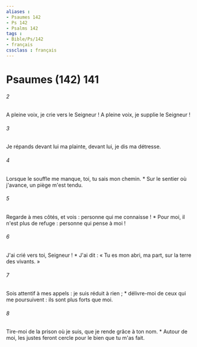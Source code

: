 ```yaml
---
aliases : 
- Psaumes 142
- Ps 142
- Psalms 142
tags : 
- Bible/Ps/142
- français
cssclass : français
---
```


# Psaumes (142) 141

###### 2
A pleine voix, je crie vers le Seigneur ! A pleine voix, je supplie le Seigneur !
###### 3
Je répands devant lui ma plainte, devant lui, je dis ma détresse.
###### 4
Lorsque le souffle me manque, toi, tu sais mon chemin. * Sur le sentier où j'avance, un piège m'est tendu.
###### 5
Regarde à mes côtés, et vois : personne qui me connaisse ! * Pour moi, il n'est plus de refuge : personne qui pense à moi !
###### 6
J'ai crié vers toi, Seigneur ! * J'ai dit : « Tu es mon abri, ma part, sur la terre des vivants. »
###### 7
Sois attentif à mes appels : je suis réduit à rien ; * délivre-moi de ceux qui me poursuivent : ils sont plus forts que moi.
###### 8
Tire-moi de la prison où je suis, que je rende grâce à ton nom. * Autour de moi, les justes feront cercle pour le bien que tu m'as fait.
